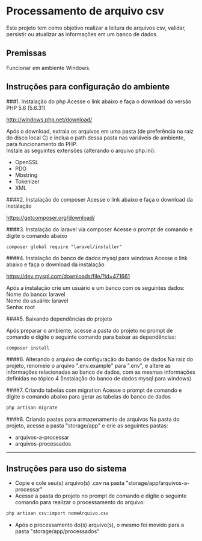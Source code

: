 # Processamento de arquivo csv
Este projeto tem como objetivo realizar a leitura de arquivos csv, validar, persistir ou atualizar as informações em um banco de dados.

## Premissas
Funcionar em ambiente Windows.

## Instruções para configuração do ambiente

###1. Instalação do php
Acesse o link abaixo e faça o download da versão PHP 5.6 (5.6.31)

http://windows.php.net/download/

Após o download, extraia os arquivos em uma pasta (de preferência na raiz do disco local C) e 
inclua o path dessa pasta nas variáveis de ambiente, para funcionamento do PHP.<br>
Instale as seguintes extensões (alterando o arquivo php.ini):<br>

- OpenSSL
- PDO
- Mbstring
- Tokenizer
- XML

####2. Instalação do composer
Acesse o link abaixo e faça o download da instalação

https://getcomposer.org/download/

####3. Instalação do laravel via composer
Acesse o prompt de comando e digite o comando abaixo

```html
composer global require "laravel/installer"
```

####4. Instalação do banco de dados mysql para windows
Acesse o link abaixo e faça o download da instalação

https://dev.mysql.com/downloads/file/?id=471661

Após a instalação crie um usuário e um banco com os seguintes dados:<br>
Nome do banco: laravel<br>
Nome do usuário: laravel<br>
Senha: root<br>

####5. Baixando dependências do projeto

Após preparar o ambiente, acesse a pasta do projeto no prompt de comando
e digite o seguinte comando para baixar as dependências: 
```composer
composer install
```

####6. Alterando o arquivo de configuração do bando de dados
Na raiz do projeto, renomeie o arquivo ".env.example" para ".env", e altere as 
informações relacionadas ao banco de dados, com as mesmas informações 
definidas no tópico 4 (Instalação do banco de dados mysql para windows)

####7. Criando tabelas com migration
Acesse o prompt de comando e digite o comando abaixo para gerar as tabelas do banco de dados

```html
php artisan migrate
```

####8. Criando pastas para armazenamento de arquivos
Na pasta do projeto, acesse a pasta "storage/app" e crie as seguintes pastas:<br>
- arquivos-a-processar
- arquivos-processados

-----
## Instruções para uso do sistema
- Copie e cole seu(s) arquivo(s) .csv na pasta "storage/app/arquivos-a-processar"
- Acesse a pasta do projeto no prompt de comando
  e digite o seguinte comando para realizar o processamento do arquivo:

```html
php artisan csv:import nomeArquivo.csv
```

- Após o processamento do(s) arquivo(s), o mesmo foi movido para a pasta "storage/app/processados"